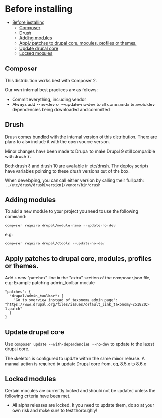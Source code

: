 # Before installing

- [Before installing](#before-installing)
  - [Composer](#composer)
  - [Drush](#drush)
  - [Adding modules](#adding-modules)
  - [Apply patches to drupal core, modules, profiles or themes.](#apply-patches-to-drupal-core-modules-profiles-or-themes)
  - [Update drupal core](#update-drupal-core)
  - [Locked modules](#locked-modules)

## Composer

This distribution works best with Composer 2. 

Our own internal best practices are as follows:

- Commit everything, including vendor
- Always add --no-dev or --update-no-dev to all commands to avoid dev dependencies being downloaded and committed

## Drush

Drush comes bundled with the internal version of this distribution. There are plans to also include
it with the open source version.

Minor changes have been made to Drupal to make Drupal 9 still compatible with drush 8.

Both drush 8 and drush 10 are available in etc/drush. The deploy scripts have variables
pointing to these drush versions out of the box.

When developing, you can call either version by calling their full path: 
`../etc/drush/drush[version]/vendor/bin/drush`

## Adding modules

To add a new module to your project you need to use the following command:

```
composer require drupal/module-name --update-no-dev
```

e.g:

```
composer require drupal/ctools --update-no-dev
```

## Apply patches to drupal core, modules, profiles or themes.

Add a new "patches" line in the "extra" section of the composer.json file,
e.g: Example patching admin_toolbar module

```
"patches": {
  "drupal/admin_toolbar": {
    "Go to overview instead of taxonomy admin page": "https://www.drupal.org/files/issues/default_link_taxonomy-2518202-1.patch"
  }
}
```

## Update drupal core

Use `composer update --with-dependencies --no-dev` to update to the latest 
drupal core.

The skeleton is configured to update within the same minor release. A manual
action is required to update Drupal core from, eg, 8.5.x to 8.6.x

## Locked modules

Certain modules are currently locked and should not be updated unless the 
following criteria have been met.

- All alpha releases are locked. If you need to update them, do 
so at your own risk and make sure to test thoroughly!

